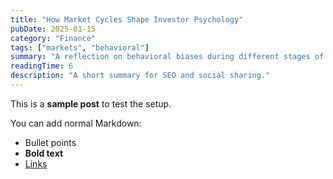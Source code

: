 ```yaml
---
title: "How Market Cycles Shape Investor Psychology"
pubDate: 2025-01-15
category: "Finance"
tags: ["markets", "behavioral"]
summary: "A reflection on behavioral biases during different stages of the cycle."
readingTime: 6
description: "A short summary for SEO and social sharing."
---
```


This is a **sample post** to test the setup.

You can add normal Markdown:

- Bullet points
- **Bold text**
- [Links](https://example.com)
